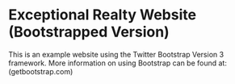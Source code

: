 # Exceptional Realty Website (Bootstrapped Version)

This is an example website using the Twitter Bootstrap Version 3 framework.
More information on using Bootstrap can be found at:
(getbootstrap.com)
